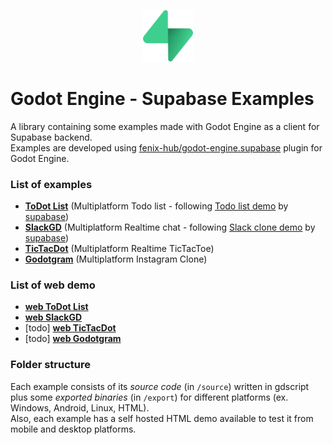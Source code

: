 <p align="center"><img src="icon.svg" alt="Supabase logo" width="80px"/></p>

# Godot Engine - Supabase Examples

A library containing some examples made with Godot Engine as a client for Supabase backend.  
Examples are developed using [fenix-hub/godot-engine.supabase](https://github.com/fenix-hub/godot-engine.supabase) plugin for Godot Engine.

### List of examples
- [**ToDot List**](/todo-list) (Multiplatform Todo list - following [Todo list demo](https://github.com/supabase/supabase/tree/master/examples/nextjs-todo-list) by [supabase](https://supabase.io/))
- [**SlackGD**](/slack-clone) (Multiplatform Realtime chat - following [Slack clone demo](https://github.com/supabase/supabase/tree/master/examples/nextjs-slack-clone) by [supabase](https://supabase.io/))
- [**TicTacDot**](/tictactoe) (Multiplatform Realtime TicTacToe)
- [**Godotgram**](/instagram-clone) (Multiplatform Instagram Clone)

### List of web demo
- [**web ToDot List**](https://demo.nicolosantilio.com/todo-list/app)
- [**web SlackGD**](https://demo.nicolosantilio.com/slack-gd/app)
- [todo] [**web TicTacDot**](#)
- [todo] [**web Godotgram**](#)

### Folder structure
Each example consists of its *source code* (in `/source`) written in gdscript plus some *exported binaries* (in `/export`) for different platforms (ex. Windows, Android, Linux, HTML).  
Also, each example has a self hosted HTML demo available to test it from mobile and desktop platforms.
